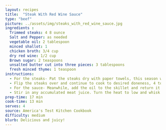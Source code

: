 ```yaml
---
layout: recipes
title:  "Steak With Red Wine Sauce"
type: "beef"
picture: ../assets/img/steaks_with_red_wine_sauce.jpg
ingredients :
  Trimmed steaks: 4 8 ounce
  Salt and Pepper: as needed
  vegetable oil: 2 tablespoon
  minced shallot: 1
  chicken broth: 3/4 cup
  dry red wine: 1/2 cup
  Brown sugar: 2 teaspoons
  unsalted butter cut into three pieces: 3 tablespoons
  fresh minced thyme: 1 teaspoon
instructions:
  - For the steaks- Pat the steaks dry with paper towels, this season with salt and Pepper. Heat the oil in a 12-inch skillet over medium-high heat until just smoking. Brown steaks on the first side, about four minutes.
  - Flip the steaks over and continue to cook to desired doneness, 4 to 6 minutes. Transfer the steaks to a clean plate, tent with foil, and let rest for five minutes.
  - For the sauce- Meanwhile, add the oil to the skillet and return it to medium-high heat until shimmering. Add the shallots and cook until softened, About two minutes. Stir in the broth, wine, and brown sugar, scraping up any brown bits and simmer until thickened, about five minutes.
  - Stir in any accumulated meat juice. Turn the heat to low and whisk in the butter, one piece at a time. Off the heat, stirring the time and season with salt and pepper to taste. Spoon the sauce over the steaks before serving.
prep-time: 17 min
cook-time: 13 min
serves: 4
source: America's Test Kitchen Cookbook
difficulty: medium
blurb: Delicious and juicy!
---
```

